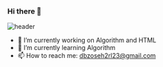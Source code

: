 ### Hi there 👋

<!--
**dbzoseh2rl/dbzoseh2rl** is a ✨ _special_ ✨ repository because its `README.md` (this file) appears on your GitHub profile.

Here are some ideas to get you started:
- 😄 Pronouns: ...
- ⚡ Fun fact: ...
- 👯 I’m looking to collaborate on ...
- 🤔 I’m looking for help with ...
- 💬 Ask me about ...
        "idx": 27,
        "color": "42564F",
        "text": "C0EB6A",
        "textBg": "f7f5f5

-->

![header](https://capsule-render.vercel.app/api?type=waving&color=3A4A51&height=300&section=header&text=Do&nbsp;Kyung&nbsp;Lee&fontSize=90)       
       
- 🔭 I’m currently working on Algorithm and HTML
- 🌱 I’m currently learning Algorithm
- 📫 How to reach me: dbzoseh2rl23@gmail.com

